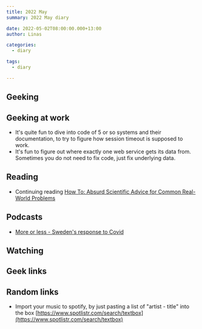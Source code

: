 ```yaml
---
title: 2022 May
summary: 2022 May diary

date: 2022-05-02T08:00:00.000+13:00
author: Linas

categories:
  - diary

tags:
  - diary

---
```


## Geeking



## Geeking at work

* It's quite fun to dive into code of 5 or so systems and their documentation, to try to figure how session timeout is supposed to work.
* It's fun to figure out where exactly one web service gets its data from. Sometimes you do not need to fix code, just fix underlying data.

## Reading

* Continuing reading [How To: Absurd Scientific Advice for Common Real-World Problems](https://www.goodreads.com/book/show/43852758-how-to)


## Podcasts

* [More or less - Sweden's response to Covid](https://www.bbc.co.uk/programmes/p0c41q17)

## Watching


## Geek links


## Random links

* Import your music to spotify, by just pasting a list of "artist - title" into the box [https://www.spotlistr.com/search/textbox](https://www.spotlistr.com/search/textbox)
